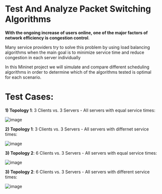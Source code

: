 # Test And Analyze Packet Switching Algorithms

**With the ongoing increase of users online, one of the major factors of network efficiency is congestion control**.

Many service providers try to solve this problem by using load balancing algorithms when the main goal is to minimize service time and reduce congestion in each server individually

In this Mininet project we will simulate and compare different scheduling algorithms in order to determine which of the algorithms tested is optimal for each scenario.

# Test Cases:

**1) Topology 1**: 3 Clients vs. 3 Servers - All servers with equal service times:



![image](https://user-images.githubusercontent.com/92316457/185902828-b7ac0242-f850-4b9a-b4b2-33afce5b8190.png)

**2) Topology 1**: 3 Clients vs. 3 Servers - All servers with differnet service times:



![image](https://user-images.githubusercontent.com/92316457/185903023-571d4603-424b-49b7-a249-0007f099c9da.png)


**3) Topology 2**: 6 Clients vs. 3 Servers - All servers with equal service times:


![image](https://user-images.githubusercontent.com/92316457/185903409-3bb671b1-52d0-48e7-ada4-a6590913ff4c.png)

**3) Topology 2**: 6 Clients vs. 3 Servers - All servers with different service times:


![image](https://user-images.githubusercontent.com/92316457/185903483-33e2ca77-9a8d-4e01-a760-5f4030e4b240.png)
